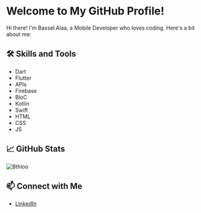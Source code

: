 # Welcome to My GitHub Profile!

Hi there! I'm Bassel Alaa, a Mobile Developer who loves coding. Here's a bit about me:

## 🛠️ Skills and Tools
- Dart
- Flutter
- APIs
- Firebase
- BloC
- Kotlin
- Swift
- HTML
- CSS
- JS

## 📈 GitHub Stats
![Bthloo](https://github-readme-stats.vercel.app/api?username=Bthloo&show_icons=true&theme=radical)

## 📫 Connect with Me
- [LinkedIn](https://www.linkedin.com/in/bassel-alaa-9287b321b?utm_source=share&utm_campaign=share_via&utm_content=profile&utm_medium=android_app)

